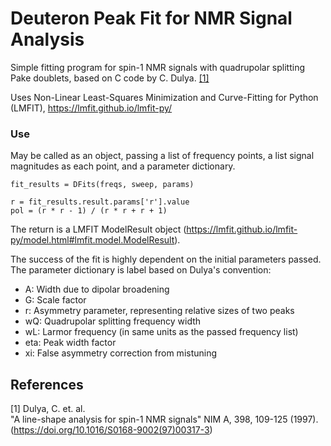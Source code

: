 # Deuteron Peak Fit for NMR Signal Analysis

Simple fitting program for spin-1 NMR signals with quadrupolar splitting Pake doublets, based on C code by C. Dulya. [[1]](#1)

Uses Non-Linear Least-Squares Minimization and Curve-Fitting for Python (LMFIT), https://lmfit.github.io/lmfit-py/


### Use
May be called as an object, passing a list of frequency points, a list signal magnitudes as each point, and a parameter dictionary.
```
fit_results = DFits(freqs, sweep, params)

r = fit_results.result.params['r'].value
pol = (r * r - 1) / (r * r + r + 1)
```
The return is a LMFIT ModelResult object (https://lmfit.github.io/lmfit-py/model.html#lmfit.model.ModelResult).

The success of the fit is highly dependent on the initial parameters passed. The parameter dictionary is label based on Dulya's convention:
* A: Width due to dipolar broadening
* G: Scale factor
* r: Asymmetry parameter, representing relative sizes of two peaks
* wQ: Quadrupolar splitting frequency width
* wL: Larmor frequency (in same units as the passed frequency list)
* eta: Peak width factor
* xi: False asymmetry correction from mistuning

## References

<a id="1">[1]</a> 
Dulya, C. et. al.  
"A line-shape analysis for spin-1 NMR signals"
NIM A, 398, 109-125 (1997). (https://doi.org/10.1016/S0168-9002(97)00317-3)
